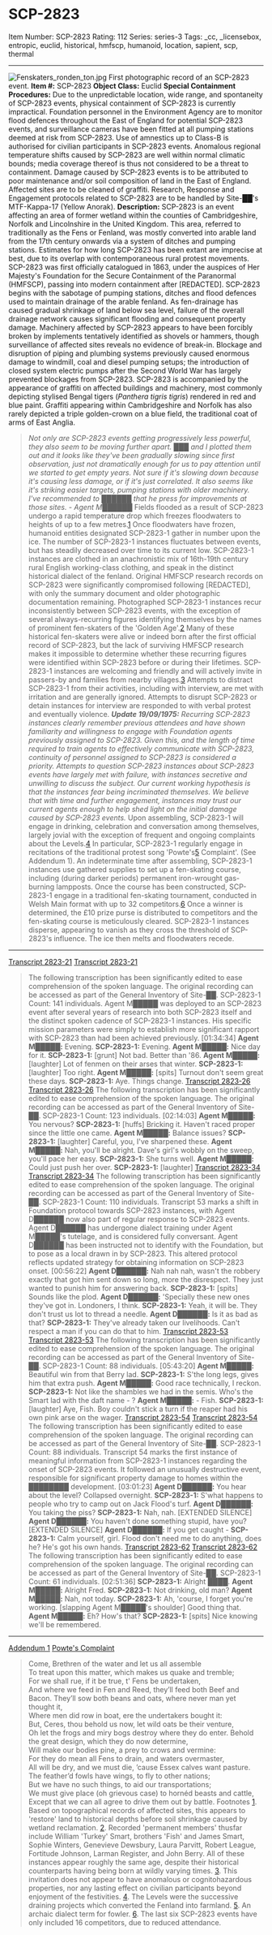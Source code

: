 # SCP-2823
Item Number: SCP-2823
Rating: 112
Series: series-3
Tags: _cc, _licensebox, entropic, euclid, historical, hmfscp, humanoid, location, sapient, scp, thermal

---

![Fenskaters_ronden_ton.jpg](https://scp-wiki.wdfiles.com/local--files/scp-2823/Fenskaters_ronden_ton.jpg)
First photographic record of an SCP-2823 event.
**Item #:** SCP-2823
**Object Class:** Euclid
**Special Containment Procedures:** Due to the unpredictable location, wide range, and spontaneity of SCP-2823 events, physical containment of SCP-2823 is currently impractical. Foundation personnel in the Environment Agency are to monitor flood defences throughout the East of England for potential SCP-2823 events, and surveillance cameras have been fitted at all pumping stations deemed at risk from SCP-2823.
Use of amnestics up to Class-B is authorised for civilian participants in SCP-2823 events. Anomalous regional temperature shifts caused by SCP-2823 are well within normal climatic bounds; media coverage thereof is thus not considered to be a threat to containment. Damage caused by SCP-2823 events is to be attributed to poor maintenance and/or soil composition of land in the East of England. Affected sites are to be cleaned of graffiti.
Research, Response and Engagement protocols related to SCP-2823 are to be handled by Site-██'s MTF-Kappa-17 (Yellow Anorak).
**Description:** SCP-2823 is an event affecting an area of former wetland within the counties of Cambridgeshire, Norfolk and Lincolnshire in the United Kingdom. This area, referred to traditionally as the Fens or Fenland, was mostly converted into arable land from the 17th century onwards via a system of ditches and pumping stations.
Estimates for how long SCP-2823 has been extant are imprecise at best, due to its overlap with contemporaneous rural protest movements. SCP-2823 was first officially catalogued in 1863, under the auspices of Her Majesty's Foundation for the Secure Containment of the Paranormal (HMFSCP), passing into modern containment after [REDACTED].
SCP-2823 begins with the sabotage of pumping stations, ditches and flood defences used to maintain drainage of the arable fenland. As fen-drainage has caused gradual shrinkage of land below sea level, failure of the overall drainage network causes significant flooding and consequent property damage.
Machinery affected by SCP-2823 appears to have been forcibly broken by implements tentatively identified as shovels or hammers, though surveillance of affected sites reveals no evidence of break-in. Blockage and disruption of piping and plumbing systems previously caused enormous damage to windmill, coal and diesel pumping setups; the introduction of closed system electric pumps after the Second World War has largely prevented blockages from SCP-2823.
SCP-2823 is accompanied by the appearance of graffiti on affected buildings and machinery, most commonly depicting stylised Bengal tigers (_Panthera tigris tigris_) rendered in red and blue paint. Graffiti appearing within Cambridgeshire and Norfolk has also rarely depicted a triple golden-crown on a blue field, the traditional coat of arms of East Anglia.
> _Not only are SCP-2823 events getting progressively less powerful, they also seem to be moving further apart. ███ and I plotted them out and it looks like they've been gradually slowing since first observation, just not dramatically enough for us to pay attention until we started to get empty years._
> _Not sure if it's slowing down because it's causing less damage, or if it's just correlated. It also seems like it's striking easier targets, pumping stations with older machinery. I've recommended to ██████ that he press for improvements at those sites._
> _\- Agent M██████_
Fields flooded as a result of SCP-2823 undergo a rapid temperature drop which freezes floodwaters to heights of up to a few metres.[1](javascript:;) Once floodwaters have frozen, humanoid entities designated SCP-2823-1 gather in number upon the ice. The number of SCP-2823-1 instances fluctuates between events, but has steadily decreased over time to its current low.
SCP-2823-1 instances are clothed in an anachronistic mix of 16th-19th century rural English working-class clothing, and speak in the distinct historical dialect of the fenland. Original HMFSCP research records on SCP-2823 were significantly compromised following [REDACTED], with only the summary document and older photographic documentation remaining.
Photographed SCP-2823-1 instances recur inconsistently between SCP-2823 events, with the exception of several always-recurring figures identifying themselves by the names of prominent fen-skaters of the 'Golden Age'.[2](javascript:;) Many of these historical fen-skaters were alive or indeed born after the first official record of SCP-2823, but the lack of surviving HMFSCP research makes it impossible to determine whether these recurring figures were identified within SCP-2823 before or during their lifetimes.
SCP-2823-1 instances are welcoming and friendly and will actively invite in passers-by and families from nearby villages.[3](javascript:;) Attempts to distract SCP-2823-1 from their activities, including with interview, are met with irritation and are generally ignored. Attempts to disrupt SCP-2823 or detain instances for interview are responded to with verbal protest and eventually violence.
> _**Update 19/09/1975:** Recurring SCP-2823 instances clearly remember previous attendees and have shown familiarity and willingness to engage with Foundation agents previously assigned to SCP-2823. Given this, and the length of time required to train agents to effectively communicate with SCP-2823, continuity of personnel assigned to SCP-2823 is considered a priority._
> _Attempts to question SCP-2823 instances about SCP-2823 events have largely met with failure, with instances secretive and unwilling to discuss the subject. Our current working hypothesis is that the instances fear being incriminated themselves. We believe that with time and further engagement, instances may trust our current agents enough to help shed light on the initial damage caused by SCP-2823 events._
Upon assembling, SCP-2823-1 will engage in drinking, celebration and conversation among themselves, largely jovial with the exception of frequent and ongoing complaints about the Levels.[4](javascript:;) In particular, SCP-2823-1 regularly engage in recitations of the traditional protest song 'Powte's[5](javascript:;) Complaint'. (See Addendum 1). An indeterminate time after assembling, SCP-2823-1 instances use gathered supplies to set up a fen-skating course, including (during darker periods) permanent iron-wrought gas-burning lampposts.
Once the course has been constructed, SCP-2823-1 engage in a traditional fen-skating tournament, conducted in Welsh Main format with up to 32 competitors.[6](javascript:;) Once a winner is determined, the £10 prize purse is distributed to competitors and the fen-skating course is meticulously cleared. SCP-2823-1 instances disperse, appearing to vanish as they cross the threshold of SCP-2823's influence. The ice then melts and floodwaters recede.
* * *
[Transcript 2823-21](javascript:;)
[Transcript 2823-21](javascript:;)
> The following transcription has been significantly edited to ease comprehension of the spoken language. The original recording can be accessed as part of the General Inventory of Site-██. SCP-2823-1 Count: 141 individuals.
> Agent M█████ was deployed to an SCP-2823 event after several years of research into both SCP-2823 itself and the distinct spoken cadence of SCP-2823-1 instances. His specific mission parameters were simply to establish more significant rapport with SCP-2823 than had been achieved previously.
> [01:34:34]
> **Agent M█████:** Evening.
> **SCP-2823-1:** Evening.
> **Agent M█████:** Nice day for it.
> **SCP-2823-1:** [grunt] Not bad. Better than '86.
> **Agent M█████:** [laughter] Lot of fenmen on their arses that winter.
> **SCP-2823-1:** [laughter] Too right.
> **Agent M█████:** [spits] Turnout don't seem great these days.
> **SCP-2823-1:** Aye. Things change.
[Transcript 2823-26](javascript:;)
[Transcript 2823-26](javascript:;)
> The following transcription has been significantly edited to ease comprehension of the spoken language. The original recording can be accessed as part of the General Inventory of Site-██. SCP-2823-1 Count: 123 individuals.
> [02:14:03]
> **Agent M█████:** You nervous?
> **SCP-2823-1:** [huffs] Bricking it. Haven't raced proper since the little one came.
> **Agent M█████:** Balance issues?
> **SCP-2823-1:** [laughter] Careful, you, I've sharpened these.
> **Agent M█████:** Nah, you'll be alright. Dave's girl's wobbly on the sweep, you'll pace her easy.
> **SCP-2823-1:** She turns well.
> **Agent M█████:** Could just push her over.
> **SCP-2823-1:** [laughter]
[Transcript 2823-34](javascript:;)
[Transcript 2823-34](javascript:;)
> The following transcription has been significantly edited to ease comprehension of the spoken language. The original recording can be accessed as part of the General Inventory of Site-██. SCP-2823-1 Count: 110 individuals.
> Transcript 53 marks a shift in Foundation protocol towards SCP-2823 instances, with Agent D██████ now also part of regular response to SCP-2823 events. Agent D██████ has undergone dialect training under Agent M█████'s tutelage, and is considered fully conversant. Agent D██████ has been instructed not to identify with the Foundation, but to pose as a local drawn in by SCP-2823. This altered protocol reflects updated strategy for obtaining information on SCP-2823 onset.
> [00:56:22]
> **Agent D██████:** Nah nah nah, wasn't the robbery exactly that got him sent down so long, more the disrespect. They just wanted to punish him for answering back.
> **SCP-2823-1:** [spits] Sounds like the plod.
> **Agent D██████:** 'Specially these new ones they've got in. Londoners, I think.
> **SCP-2823-1:** Yeah, it will be. They don't trust us lot to thread a needle.
> **Agent D██████:** Is it as bad as that?
> **SCP-2823-1:** They've already taken our livelihoods. Can't respect a man if you can do that to him.
[Transcript 2823-53](javascript:;)
[Transcript 2823-53](javascript:;)
> The following transcription has been significantly edited to ease comprehension of the spoken language. The original recording can be accessed as part of the General Inventory of Site-██. SCP-2823-1 Count: 88 individuals.
> [05:43:20]
> **Agent M█████:** Beautiful win from that Berry lad.
> **SCP-2823-1:** S'the long legs, gives him that extra push.
> **Agent M█████:** Good race technically, I reckon.
> **SCP-2823-1:** Not like the shambles we had in the semis. Who's the Smart lad with the daft name - ?
> **Agent M█████:** \- Fish.
> **SCP-2823-1:** [laughter] Aye, Fish. Boy couldn't stick a turn if the reaper had his own pink arse on the wager.
[Transcript 2823-54](javascript:;)
[Transcript 2823-54](javascript:;)
> The following transcription has been significantly edited to ease comprehension of the spoken language. The original recording can be accessed as part of the General Inventory of Site-██. SCP-2823-1 Count: 88 individuals.
> Transcript 54 marks the first instance of meaningful information from SCP-2823-1 instances regarding the onset of SCP-2823 events. It followed an unusually destructive event, responsible for significant property damage to homes within the ████████ development.
> [03:01:23]
> **Agent D██████:** You hear about the level? Collapsed overnight.
> **SCP-2823-1:** S'what happens to people who try to camp out on Jack Flood's turf.
> **Agent D██████:** You taking the piss?
> **SCP-2823-1:** Nah, nah.
> [EXTENDED SILENCE]
> **Agent D██████:** You haven't done something stupid, have you?
> [EXTENDED SILENCE]
> **Agent D██████:** If you get caught -
> **SCP-2823-1:** Calm yourself, girl. Flood don't need me to do anything, does he? He's got his own hands.
[Transcript 2823-62](javascript:;)
[Transcript 2823-62](javascript:;)
> The following transcription has been significantly edited to ease comprehension of the spoken language. The original recording can be accessed as part of the General Inventory of Site-██. SCP-2823-1 Count: 61 individuals.
> [02:51:36]
> **SCP-2823-1:** Alright ████.
> **Agent M█████:** Alright Fred.
> **SCP-2823-1:** Not drinking, old man?
> **Agent M█████:** Nah, not today.
> **SCP-2823-1:** Ah, 'course, I forget you're working. [slapping Agent M█████'s shoulder] Good thing that.
> **Agent M█████:** Eh? How's that?
> **SCP-2823-1:** [spits] Nice knowing we'll be remembered.
* * *
[Addendum 1](javascript:;)
[Powte's Complaint](javascript:;)
> Come, Brethren of the water and let us all assemble  
>  To treat upon this matter, which makes us quake and tremble;  
>  For we shall rue, if it be true, t' Fens be undertaken,  
>  And where we feed in Fen and Reed, they’ll feed both Beef and Bacon.
> They’ll sow both beans and oats, where never man yet thought it,  
>  Where men did row in boat, ere the undertakers bought it:  
>  But, Ceres, thou behold us now, let wild oats be their venture,  
>  Oh let the frogs and miry bogs destroy where they do enter.
> Behold the great design, which they do now determine,  
>  Will make our bodies pine, a prey to crows and vermine:  
>  For they do mean all Fens to drain, and waters overmaster,  
>  All will be dry, and we must die, ’cause Essex calves want pasture.
> The feather’d fowls have wings, to fly to other nations;  
>  But we have no such things, to aid our transportations;  
>  We must give place (oh grievous case) to hornéd beasts and cattle,  
>  Except that we can all agree to drive them out by battle.
Footnotes
[1](javascript:;). Based on topographical records of affected sites, this appears to 'restore' land to historical depths before soil shrinkage caused by wetland reclamation.
[2](javascript:;). Recorded 'permanent members' thusfar include William 'Turkey' Smart, brothers 'Fish' and James Smart, Sophie Winters, Genevieve Dewsbury, Laura Parvitt, Robert League, Fortitude Johnson, Larman Register, and John Berry. All of these instances appear roughly the same age, despite their historical counterparts having being born at wildly varying times.
[3](javascript:;). This invitation does not appear to have anomalous or cognitohazardous properties, nor any lasting effect on civilian participants beyond enjoyment of the festivities.
[4](javascript:;). The Levels were the successive draining projects which converted the Fenland into farmland.
[5](javascript:;). An archaic dialect term for fowler.
[6](javascript:;). The last six SCP-2823 events have only included 16 competitors, due to reduced attendance.